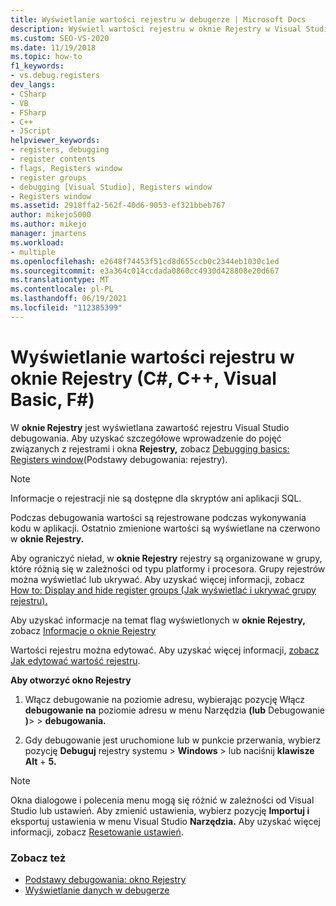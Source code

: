 ```yaml
---
title: Wyświetlanie wartości rejestru w debugerze | Microsoft Docs
description: Wyświetl wartości rejestru w oknie Rejestry w Visual Studio. Podczas debugowania wartości są rejestrowane podczas wykonywania kodu w aplikacji.
ms.custom: SEO-VS-2020
ms.date: 11/19/2018
ms.topic: how-to
f1_keywords:
- vs.debug.registers
dev_langs:
- CSharp
- VB
- FSharp
- C++
- JScript
helpviewer_keywords:
- registers, debugging
- register contents
- flags, Registers window
- register groups
- debugging [Visual Studio], Registers window
- Registers window
ms.assetid: 2918ffa2-562f-40d6-9053-ef321bbeb767
author: mikejo5000
ms.author: mikejo
manager: jmartens
ms.workload:
- multiple
ms.openlocfilehash: e2648f74453f51cd8d655ccb0c2344eb1030c1ed
ms.sourcegitcommit: e3a364c014ccdada0860cc4930d428808e20d667
ms.translationtype: MT
ms.contentlocale: pl-PL
ms.lasthandoff: 06/19/2021
ms.locfileid: "112385399"
---
```

# <a name="view-register-values-in-the-registers-window-c-c-visual-basic-f"></a>Wyświetlanie wartości rejestru w oknie Rejestry (C#, C++, Visual Basic, F#)

W **oknie Rejestry** jest wyświetlana zawartość rejestru Visual Studio debugowania. Aby uzyskać szczegółowe wprowadzenie do pojęć związanych z rejestrami i okna **Rejestry,** zobacz [Debugging basics: Registers window](../debugger/debugging-basics-registers-window.md)(Podstawy debugowania: rejestry).

> [!NOTE]
> Informacje o rejestracji nie są dostępne dla skryptów ani aplikacji SQL.

Podczas debugowania wartości są rejestrowane podczas wykonywania kodu w aplikacji. Ostatnio zmienione wartości są wyświetlane na czerwono w **oknie Rejestry.**

Aby ograniczyć nieład, w **oknie Rejestry** rejestry są organizowane w grupy, które różnią się w zależności od typu platformy i procesora. Grupy rejestrów można wyświetlać lub ukrywać. Aby uzyskać więcej informacji, zobacz [How to: Display and hide register groups (Jak wyświetlać i ukrywać grupy rejestru).](../debugger/how-to-display-and-hide-register-groups.md)

Aby uzyskać informacje na temat flag wyświetlonych w **oknie Rejestry,** zobacz [Informacje o oknie Rejestry](../debugger/debugging-basics-registers-window.md)

Wartości rejestru można edytować. Aby uzyskać więcej informacji, [zobacz Jak edytować wartość rejestru](../debugger/how-to-edit-a-register-value.md).

**Aby otworzyć okno Rejestry**

1. Włącz debugowanie na poziomie adresu, wybierając pozycję Włącz **debugowanie na** poziomie adresu w menu Narzędzia **(lub** Debugowanie **)**>   >  **debugowania.**

1. Gdy debugowanie jest uruchomione lub w punkcie przerwania, wybierz pozycję **Debuguj** rejestry systemu  >  **Windows**  >  lub naciśnij **klawisze Alt** + **5.**

>[!NOTE]
>Okna dialogowe i polecenia menu mogą się różnić w zależności od Visual Studio lub ustawień. Aby zmienić ustawienia, wybierz pozycję **Importuj i** eksportuj ustawienia w menu Visual Studio **Narzędzia.** Aby uzyskać więcej informacji, zobacz [Resetowanie ustawień](../ide/environment-settings.md#reset-settings).

### <a name="see-also"></a>Zobacz też

- [Podstawy debugowania: okno Rejestry](../debugger/debugging-basics-registers-window.md)
- [Wyświetlanie danych w debugerze](../debugger/viewing-data-in-the-debugger.md)
